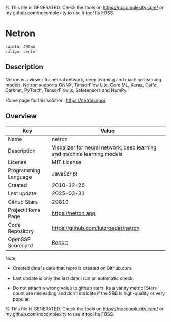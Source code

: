 
% This file is GENERATED. Check the tools on https://nocomplexity.com/ or my github.com/nocomplexity to use it too! Its FOSS. 

# Netron


```{image} https://github.com/lutzroeder/netron/raw/main/.github/logo-light.svg#gh-light-mode-only 
:width: 200px 
:align: center 
```

## Description 

Netron is a viewer for neural network, deep learning and machine learning models. Netron supports ONNX, TensorFlow Lite, Core ML, Keras, Caffe, Darknet, PyTorch, TensorFlow.js, Safetensors and NumPy.

Home page for this solution: https://netron.app/ 

## Overview 

| Key | Value |
| --- | --- |
| Name | netron |
| Description | Visualizer for neural network, deep learning and machine learning models |
| License | MIT License |
| Programming Language | JavaScript |
| Created | 2010-12-26 |
| Last update | 2025-03-31 |
| Github Stars | 29810 |
| Project Home Page | https://netron.app |
| Code Repository | https://github.com/lutzroeder/netron |
| OpenSSF Scorecard | [Report](https://securityscorecards.dev/viewer/?uri=github.com/lutzroeder/netron) |

Note:
 - Created date is date that repro is created on Github.com. 

- Last update is only the last date I run an automatic check. 

- Do not attach a wrong value to github stars. Its a vanity metric! Stars count are misleading and 
don't indicate if the SBB is high-quality or very popular.

% This file is GENERATED. Check the tools on https://nocomplexity.com/ or my github.com/nocomplexity to use it too! Its FOSS. 

